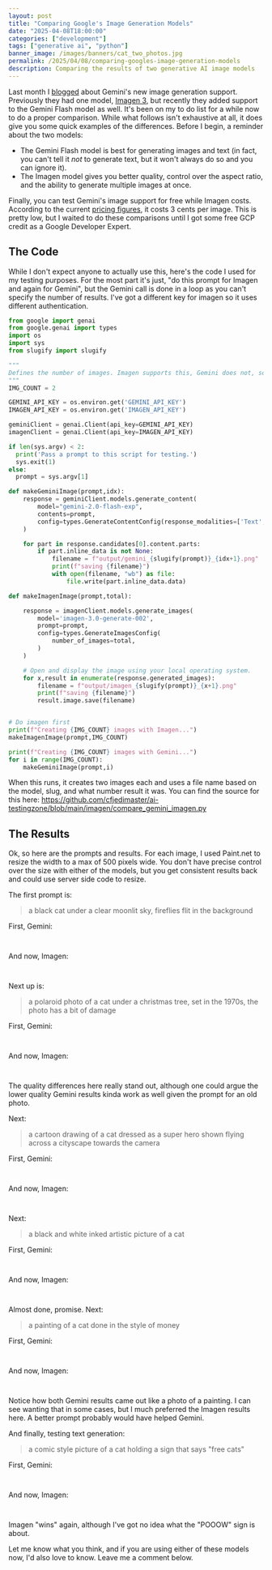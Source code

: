 ```yaml
---
layout: post
title: "Comparing Google's Image Generation Models"
date: "2025-04-08T18:00:00"
categories: ["development"]
tags: ["generative ai", "python"]
banner_image: /images/banners/cat_two_photos.jpg
permalink: /2025/04/08/comparing-googles-image-generation-models
description: Comparing the results of two generative AI image models
---
```


Last month I [blogged](https://www.raymondcamden.com/2025/03/14/generative-images-with-gemini-new-updates) about Gemini's new image generation support. Previously they had one model, [Imagen 3](https://deepmind.google/technologies/imagen-3/), but recently they added support to the Gemini Flash model as well. It's been on my to do list for a while now to do a proper comparison. While what follows isn't exhaustive at all, it does give you some quick examples of the differences. Before I begin, a reminder about the two models:

* The Gemini Flash model is best for generating images and text (in fact, you can't tell it *not* to generate text, but it won't always do so and you can ignore it).
* The Imagen model gives you better quality, control over the aspect ratio, and the ability to generate multiple images at once.

Finally, you can test Gemini's image support for free while Imagen costs. According to the current [pricing figures](https://ai.google.dev/gemini-api/docs/pricing), it costs 3 cents per image. This is pretty low, but I waited to do these comparisons until I got some free GCP credit as a Google Developer Expert. 

## The Code

While I don't expect anyone to actually use this, here's the code I used for my testing purposes. For the most part it's just, "do this prompt for Imagen and again for Gemini", but the Gemini call is done in a loop as you can't specify the number of results. I've got a different key for imagen so it uses different authentication.

```python
from google import genai
from google.genai import types
import os 
import sys
from slugify import slugify

"""
Defines the number of images. Imagen supports this, Gemini does not, so we loop for Gemini
"""
IMG_COUNT = 2

GEMINI_API_KEY = os.environ.get('GEMINI_API_KEY')
IMAGEN_API_KEY = os.environ.get('IMAGEN_API_KEY')

geminiClient = genai.Client(api_key=GEMINI_API_KEY)
imagenClient = genai.Client(api_key=IMAGEN_API_KEY)

if len(sys.argv) < 2:
  print('Pass a prompt to this script for testing.')
  sys.exit(1)
else:
  prompt = sys.argv[1]

def makeGeminiImage(prompt,idx):
	response = geminiClient.models.generate_content(
		model="gemini-2.0-flash-exp",
		contents=prompt,
		config=types.GenerateContentConfig(response_modalities=['Text', 'Image'])
	)

	for part in response.candidates[0].content.parts:
		if part.inline_data is not None:
			filename = f"output/gemini_{slugify(prompt)}_{idx+1}.png"
			print(f"saving {filename}")
			with open(filename, "wb") as file:
				file.write(part.inline_data.data)

def makeImagenImage(prompt,total):

	response = imagenClient.models.generate_images(
		model='imagen-3.0-generate-002',
		prompt=prompt,
		config=types.GenerateImagesConfig(
			number_of_images=total,
		)
	)

	# Open and display the image using your local operating system.
	for x,result in enumerate(response.generated_images):
		filename = f"output/imagen_{slugify(prompt)}_{x+1}.png"
		print(f"saving {filename}")
		result.image.save(filename)


# Do imagen first
print(f"Creating {IMG_COUNT} images with Imagen...")
makeImagenImage(prompt,IMG_COUNT)

print(f"Creating {IMG_COUNT} images with Gemini...")
for i in range(IMG_COUNT):
	makeGeminiImage(prompt,i)
```

When this runs, it creates two images each and uses a file name based on the model, slug, and what number result it was. You can find the source for this here: <https://github.com/cfjedimaster/ai-testingzone/blob/main/imagen/compare_gemini_imagen.py>

## The Results

Ok, so here are the prompts and results. For each image, I used Paint.net to resize the width to a max of 500 pixels wide. You don't have precise control over the size with either of the models, but you get consistent results back and could use server side code to resize. 

The first prompt is:

<blockquote>
a black cat under a clear moonlit sky, fireflies flit in the background
</blockquote>

First, Gemini:

<p>
<img src="https://static.raymondcamden.com/images/2025/04/gemini_a-black-cat-under-a-clear-moonlit-sky-fireflies-flit-in-the-background_1.png" alt="" class="imgborder imgcenter" loading="lazy">
</p>

<p>
<img src="https://static.raymondcamden.com/images/2025/04/gemini_a-black-cat-under-a-clear-moonlit-sky-fireflies-flit-in-the-background_2.png" alt="" class="imgborder imgcenter" loading="lazy">
</p>

And now, Imagen:

<p>
<img src="https://static.raymondcamden.com/images/2025/04/imagen_a-black-cat-under-a-clear-moonlit-sky-fireflies-flit-in-the-background_1.png" alt="" class="imgborder imgcenter" loading="lazy">
</p>

<p>
<img src="https://static.raymondcamden.com/images/2025/04/imagen_a-black-cat-under-a-clear-moonlit-sky-fireflies-flit-in-the-background_2.png" alt="" class="imgborder imgcenter" loading="lazy">
</p>


Next up is:

<blockquote>
a polaroid photo of a cat under a christmas tree, set in the 1970s, the photo has a bit of damage
</blockquote>

First, Gemini:

<p>
<img src="https://static.raymondcamden.com/images/2025/04/gemini_a-polaroid-photo-of-a-cat-under-a-christmas-tree-set-in-the-1970s-the-photo-has-a-bit-of-damage_1.png" alt="" class="imgborder imgcenter" loading="lazy">
</p>

<p>
<img src="https://static.raymondcamden.com/images/2025/04/gemini_a-polaroid-photo-of-a-cat-under-a-christmas-tree-set-in-the-1970s-the-photo-has-a-bit-of-damage_2.png" alt="" class="imgborder imgcenter" loading="lazy">
</p>

And now, Imagen:

<p>
<img src="https://static.raymondcamden.com/images/2025/04/imagen_a-polaroid-photo-of-a-cat-under-a-christmas-tree-set-in-the-1970s-the-photo-has-a-bit-of-damage_1.png" alt="" class="imgborder imgcenter" loading="lazy">
</p>

<p>
<img src="https://static.raymondcamden.com/images/2025/04/imagen_a-polaroid-photo-of-a-cat-under-a-christmas-tree-set-in-the-1970s-the-photo-has-a-bit-of-damage_2.png" alt="" class="imgborder imgcenter" loading="lazy">
</p>

The quality differences here really stand out, although one could argue the lower quality Gemini results kinda work as well given the prompt for an old photo.

Next:

<blockquote>
a cartoon drawing of a cat dressed as a super hero shown flying across a cityscape towards the camera
</blockquote>

First, Gemini:

<p>
<img src="https://static.raymondcamden.com/images/2025/04/gemini_a-cartoon-drawing-of-a-cat-dressed-as-a-super-hero-shown-flying-across-a-cityscape-towards-the-camera_1.png" alt="" class="imgborder imgcenter" loading="lazy">
</p>

<p>
<img src="https://static.raymondcamden.com/images/2025/04/gemini_a-cartoon-drawing-of-a-cat-dressed-as-a-super-hero-shown-flying-across-a-cityscape-towards-the-camera_2.png" alt="" class="imgborder imgcenter" loading="lazy">
</p>

And now, Imagen:

<p>
<img src="https://static.raymondcamden.com/images/2025/04/imagen_a-cartoon-drawing-of-a-cat-dressed-as-a-super-hero-shown-flying-across-a-cityscape-towards-the-camera_1.png" alt="" class="imgborder imgcenter" loading="lazy">
</p>

<p>
<img src="https://static.raymondcamden.com/images/2025/04/imagen_a-cartoon-drawing-of-a-cat-dressed-as-a-super-hero-shown-flying-across-a-cityscape-towards-the-camera_2.png" alt="" class="imgborder imgcenter" loading="lazy">
</p>

Next:

<blockquote>
a black and white inked artistic picture of a cat
</blockquote>

First, Gemini:

<p>
<img src="https://static.raymondcamden.com/images/2025/04/gemini_a-black-and-white-inked-artistic-stylized-picture-of-a-cat_1.png" alt="" class="imgborder imgcenter" loading="lazy">
</p>

<p>
<img src="https://static.raymondcamden.com/images/2025/04/gemini_a-black-and-white-inked-artistic-stylized-picture-of-a-cat_2.png" alt="" class="imgborder imgcenter" loading="lazy">
</p>

And now, Imagen:

<p>
<img src="https://static.raymondcamden.com/images/2025/04/imagen_a-black-and-white-inked-artistic-stylized-picture-of-a-cat_1.png" alt="" class="imgborder imgcenter" loading="lazy">
</p>

<p>
<img src="https://static.raymondcamden.com/images/2025/04/imagen_a-black-and-white-inked-artistic-stylized-picture-of-a-cat_2.png" alt="" class="imgborder imgcenter" loading="lazy">
</p>

Almost done, promise. Next:

<blockquote>
a painting of a cat done in the style of money
</blockquote>

First, Gemini:

<p>
<img src="https://static.raymondcamden.com/images/2025/04/gemini_a-painting-of-a-cat-done-in-the-style-of-monet_1.png" alt="" class="imgborder imgcenter" loading="lazy">
</p>

<p>
<img src="https://static.raymondcamden.com/images/2025/04/gemini_a-painting-of-a-cat-done-in-the-style-of-monet_2.png" alt="" class="imgborder imgcenter" loading="lazy">
</p>

And now, Imagen:

<p>
<img src="https://static.raymondcamden.com/images/2025/04/imagen_a-painting-of-a-cat-done-in-the-style-of-monet_1.png" alt="" class="imgborder imgcenter" loading="lazy">
</p>

<p>
<img src="https://static.raymondcamden.com/images/2025/04/imagen_a-painting-of-a-cat-done-in-the-style-of-monet_2.png" alt="" class="imgborder imgcenter" loading="lazy">
</p>

Notice how both Gemini results came out like a photo of a painting. I can see wanting that in some cases, but I much preferred the Imagen results here. A better prompt probably would have helped Gemini.

And finally, testing text generation:

<blockquote>
a comic style picture of a cat holding a sign that says "free cats"
</blockquote>

First, Gemini:

<p>
<img src="https://static.raymondcamden.com/images/2025/04/gemini_a-comic-style-picture-of-a-cat-holding-a-sign-that-says-free-cats_1.png" alt="" class="imgborder imgcenter" loading="lazy">
</p>

<p>
<img src="https://static.raymondcamden.com/images/2025/04/gemini_a-comic-style-picture-of-a-cat-holding-a-sign-that-says-free-cats_2.png" alt="" class="imgborder imgcenter" loading="lazy">
</p>

And now, Imagen:

<p>
<img src="https://static.raymondcamden.com/images/2025/04/imagen_a-comic-style-picture-of-a-cat-holding-a-sign-that-says-free-cats_1.png" alt="" class="imgborder imgcenter" loading="lazy">
</p>

<p>
<img src="https://static.raymondcamden.com/images/2025/04/imagen_a-comic-style-picture-of-a-cat-holding-a-sign-that-says-free-cats_2.png" alt="" class="imgborder imgcenter" loading="lazy">
</p>

Imagen "wins" again, although I've got no idea what the "POOOW" sign is about. 

Let me know what you think, and if you are using either of these models now, I'd also love to know. Leave me a comment below.
